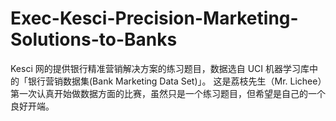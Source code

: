 # Exec-Kesci-Precision-Marketing-Solutions-to-Banks
Kesci 网的提供银行精准营销解决方案的练习题目，数据选自 UCI 机器学习库中的「银行营销数据集(Bank Marketing Data Set)」。
这是荔枝先生（Mr. Lichee）第一次认真开始做数据方面的比赛，虽然只是一个练习题目，但希望是自己的一个良好开端。
